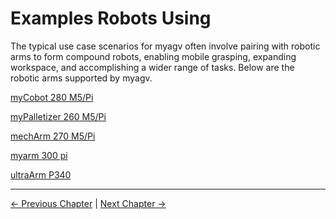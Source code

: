 # Examples Robots Using

The typical use case scenarios for myagv often involve pairing with robotic arms to form compound robots, enabling mobile grasping, expanding workspace, and accomplishing a wider range of tasks. Below are the robotic arms supported by myagv.

[myCobot 280 M5/Pi]()

[myPalletizer 260 M5/Pi]()

[mechArm 270 M5/Pi]()

[myarm 300 pi]() 

[ultraArm P340]()

----
[← Previous Chapter](../6-SDKDevelopment/README.md) | [Next Chapter →](../8-FilesDownload/README.md)


